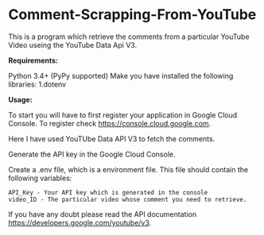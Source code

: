 # Comment-Scrapping-From-YouTube

This is a program which retrieve the comments from a particular YouTube Video useing the YouTube Data Api V3.

**Requirements:**

Python 3.4+ (PyPy supported)
Make you have installed the following libraries:
    1.dotenv
    
**Usage:**

To start you will have to first register your application in Google Cloud Console. To register check https://console.cloud.google.com.

Here I have used YouTUbe Data API V3 to fetch the comments.

Generate the API key in the Google Cloud Console.

Create a .env file, which is a environment file. This file should contain the following variables:

    API_Key - Your API key which is generated in the console
    video_ID - The particular video whose comment you need to retrieve. 
    
If you have any doubt please read the API documentation https://developers.google.com/youtube/v3.

